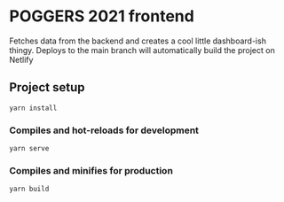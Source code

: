 # POGGERS 2021 frontend

Fetches data from the backend and creates a cool little dashboard-ish thingy.
Deploys to the main branch will automatically build the project on Netlify

## Project setup

```
yarn install
```

### Compiles and hot-reloads for development

```
yarn serve
```

### Compiles and minifies for production

```
yarn build
```
